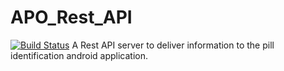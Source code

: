 # APO_Rest_API
[![Build Status](https://travis-ci.org/jgonzalezcastello/APO_REST_API.svg?branch=master)](https://travis-ci.org/jgonzalezcastello/APO_REST_API)
A Rest API server to deliver information to the pill identification android application.
